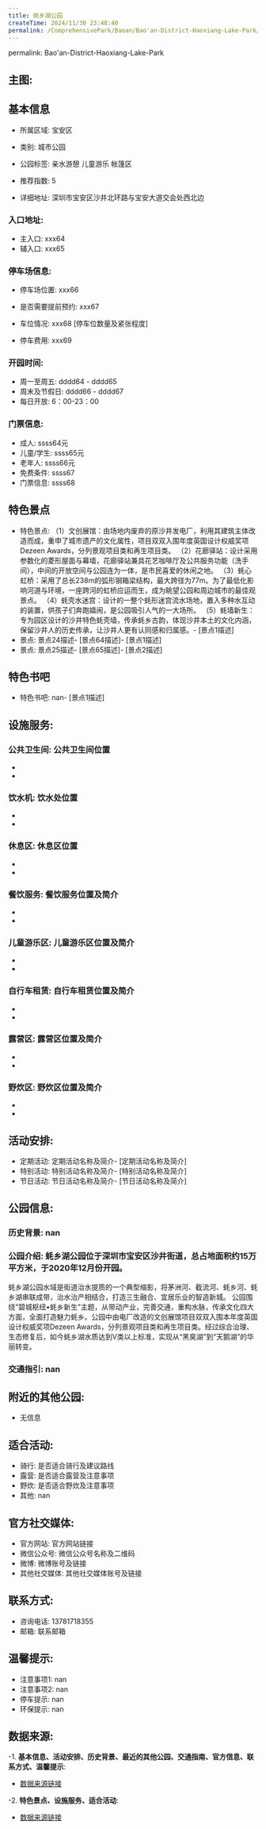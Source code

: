 ```yaml
---
title: 蚝乡湖公园
createTime: 2024/11/30 23:48:40
permalink: /ComprehensivePark/Baoan/Bao'an-District-Haoxiang-Lake-Park/
---
```

permalink: Bao'an-District-Haoxiang-Lake-Park


## 主图:
<ImageCard
image="https://cgj.sz.gov.cn/img/4/4005/4005758/10774778.jpg"
title= "蚝乡湖公园"
description= "蚝乡湖公园位于深圳市宝安区沙井街道，总占地面积约15万平方米，于2020年12月份开园。
蚝乡湖公园水域是街道治水提质的一个典型缩影，将茅洲河、截流河、蚝乡河、"
date="2024/11/30"
href="/"
author="深圳公园"
/>

## 基本信息

- 所属区域: 宝安区

- 类别: 城市公园

- 公园标签: 亲水游憩 儿童游乐 帐篷区

- 推荐指数: 5

- 详细地址: 深圳市宝安区沙井北环路与宝安大道交会处西北边

### 入口地址:
- 主入口: xxx64
- 辅入口: xxx65
### 停车场信息:
- 停车场位置: xxx66

- 是否需要提前预约: xxx67

- 车位情况: xxx68 [停车位数量及紧张程度]

- 停车费用: xxx69

### 开园时间:
- 周一至周五: dddd64 - dddd65
- 周末及节假日: dddd66 - dddd67
- 每日开放: 6：00-23：00

### 门票信息:
- 成人: ssss64元
- 儿童/学生: ssss65元
- 老年人: ssss66元
- 免费条件: ssss67
- 门票信息: ssss68
## 特色景点
- 特色景点: （1）文创展馆：由场地内废弃的原沙井发电厂，利用其建筑主体改造而成，重申了城市遗产的文化属性，项目双双入围年度英国设计权威奖项Dezeen Awards，分列景观项目类和再生项目类。
（2）花廊驿站：设计采用参数化的菱形屋面与幕墙，花廊驿站兼具花艺咖啡厅及公共服务功能（洗手间），中间的开放空间与公园连为一体，是市民喜爱的休闲之地。
（3）蚝心虹桥：采用了总长238m的弧形钢箱梁结构，最大跨径为77m。为了最低化影响河道与环境，一座跨河的虹桥应运而生，成为眺望公园和周边城市的最佳观景点。
（4）蚝壳水迷宫：设计的一整个蚝形迷宫流水场地，置入多种水互动的装置，供孩子们奔跑嬉闹，是公园吸引人气的一大场所。
（5）蚝墙新生：专为园区设计的沙井特色蚝壳墙，传承蚝乡古韵，体现沙井本土的文化内涵，保留沙井人的历史传承，让沙井人更有认同感和归属感。- [景点1描述]
- 景点: 景点24描述- [景点64描述]- [景点1描述]
- 景点: 景点25描述- [景点65描述]- [景点2描述]
## 特色书吧
- 特色书吧: nan- [景点1描述]
## 设施服务:
### 公共卫生间: 公共卫生间位置
- 
- 
### 饮水机: 饮水处位置
- 
- 
### 休息区: 休息区位置
- 
- 
### 餐饮服务: 餐饮服务位置及简介
- 
- 
### 儿童游乐区: 儿童游乐区位置及简介
- 
- 
### 自行车租赁: 自行车租赁位置及简介
- 
- 
### 露营区: 露营区位置及简介
- 
- 
### 野炊区: 野炊区位置及简介

- 
- 
## 活动安排:
- 定期活动: 定期活动名称及简介- [定期活动名称及简介]
- 特别活动: 特别活动名称及简介- [特别活动名称及简介]
- 节日活动: 节日活动名称及简介- [节日活动名称及简介]
## 公园信息:
### 历史背景: nan
### 公园介绍: 蚝乡湖公园位于深圳市宝安区沙井街道，总占地面积约15万平方米，于2020年12月份开园。
蚝乡湖公园水域是街道治水提质的一个典型缩影，将茅洲河、截流河、蚝乡河、蚝乡湖串联成带，治水治产相结合，打造三生融合、宜居乐业的智造新城。
公园围绕“碧城枢纽•蚝乡新生”主题，从带动产业，完善交通，重构水脉，传承文化四大方面，全面打造魅力蚝乡。公园中由电厂改造的文创展馆项目双双入围本年度英国设计权威奖项Dezeen Awards，分列景观项目类和再生项目类。经过综合治理、生态修复后，如今蚝乡湖水质达到V类以上标准，实现从“黑臭湖”到“天鹅湖”的华丽转变。
### 交通指引: nan

## 附近的其他公园:
- 无信息

## 适合活动:
- 骑行: 是否适合骑行及建议路线
- 露营: 是否适合露营及注意事项
- 野炊: 是否适合野炊及注意事项
- 其他: nan

## 官方社交媒体:
- 官方网站: 官方网站链接
- 微信公众号: 微信公众号名称及二维码
- 微博: 微博账号及链接
- 其他社交媒体: 其他社交媒体账号及链接

## 联系方式:
- 咨询电话: 13781718355
- 邮箱: 联系邮箱

## 温馨提示:
- 注意事项1: nan
- 注意事项2: nan
- 停车提示: nan
- 环保提示: nan

## 数据来源:
-1. **基本信息、活动安排、历史背景、最近的其他公园、交通指南、官方信息、联系方式、温馨提示**:
- [数据来源链接](https://cgj.sz.gov.cn/xsmh/gysz/csgy/content/post_10774778.html)

-2. **特色景点、设施服务、适合活动**:
- [数据来源链接](https://cgj.sz.gov.cn/xsmh/gysz/csgy/content/post_10774778.html)

